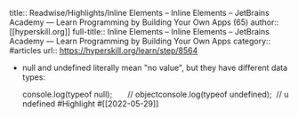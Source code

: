 title:: Readwise/Highlights/Inline Elements – Inline Elements – JetBrains Academy — Learn Programming by Building Your Own Apps (65)
author:: [[hyperskill.org]]
full-title:: Inline Elements – Inline Elements – JetBrains Academy — Learn Programming by Building Your Own Apps
category:: #articles
url:: https://hyperskill.org/learn/step/8564

- null and undefined literally mean "no value",  but they have different data types:
  
  console.log(typeof null);       // objectconsole.log(typeof undefined);  // undefined #Highlight #[[2022-05-29]]